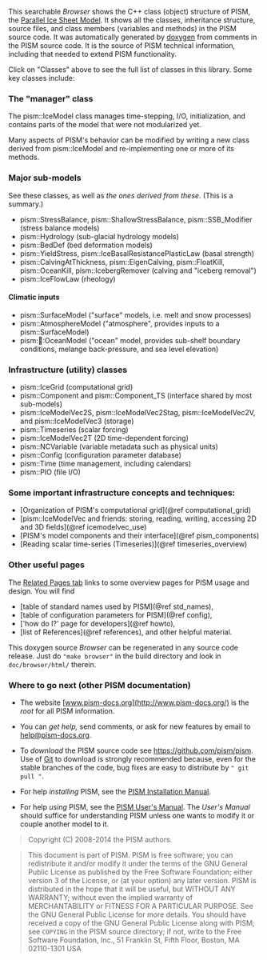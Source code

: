 This searchable *Browser* shows the C++ class (object) structure of
PISM, the [Parallel Ice Sheet Model](http://www.pism-docs.org/).  It
shows all the classes, inheritance structure, source files,
and class members (variables and methods) in the PISM source code.
It was automatically generated by [doxygen](http://www.doxygen.org/)
from comments in the PISM source code.  It is the source of PISM technical
information, including that needed to extend PISM functionality.

Click on "Classes" above to see the full list of classes in this library.  Some
key classes include:

### The "manager" class

The pism::IceModel class manages time-stepping, I/O, initialization, and
contains parts of the model that were not modularized yet.

Many aspects of PISM's behavior can be modified by writing a new class
derived from pism::IceModel and re-implementing one or more of its methods.

### Major sub-models

See these classes, as well as *the ones derived from these*. (This is
a summary.)

- pism::StressBalance, pism::ShallowStressBalance, pism::SSB_Modifier (stress
  balance models)
- pism::Hydrology (sub-glacial hydrology models)
- pism::BedDef (bed deformation models)
- pism::YieldStress, pism::IceBasalResistancePlasticLaw (basal strength)
- pism::CalvingAtThickness, pism::EigenCalving, pism::FloatKill,
  pism::OceanKill, pism::IcebergRemover (calving and "iceberg removal")
- pism::IceFlowLaw (rheology)

#### Climatic inputs

- pism::SurfaceModel ("surface" models, i.e. melt and snow processes)
- pism::AtmosphereModel ("atmosphere", provides inputs to a pism::SurfaceModel)
- pism::ocean::OceanModel ("ocean" model, provides sub-shelf boundary
  conditions, melange back-pressure, and sea level elevation)

### Infrastructure (utility) classes

- pism::IceGrid (computational grid)
- pism::Component and pism::Component_TS (interface shared by most sub-models)
- pism::IceModelVec2S, pism::IceModelVec2Stag, pism::IceModelVec2V, and pism::IceModelVec3 (storage)
- pism::Timeseries (scalar forcing)
- pism::IceModelVec2T (2D time-dependent forcing)
- pism::NCVariable (variable metadata such as physical units)
- pism::Config (configuration parameter database)
- pism::Time (time management, including calendars)
- pism::PIO (file I/O)

### Some important infrastructure concepts and techniques:

- [Organization of PISM's computational grid](@ref computational_grid)
- [pism::IceModelVec and friends: storing, reading, writing, accessing 2D and 3D fields](@ref icemodelvec_use)
- [PISM's model components and their interface](@ref pism_components)
- [Reading scalar time-series (Timeseries)](@ref timeseries_overview)

### Other useful pages

The [Related Pages tab](pages.html) links to some
overview pages for PISM usage and design.  You will find
- [table of standard names used by PISM](@ref std_names),
- [table of configuration parameters for PISM](@ref config),
- ['how do I?' page for developers](@ref howto),
- [list of References](@ref references), and other helpful material.

This doxygen source *Browser* can be regenerated in any source code release.
Just do `"make browser"` in the build directory and look in
`doc/browser/html/` therein.

### Where to go next (other PISM documentation)

- The website [www.pism-docs.org](http://www.pism-docs.org/) is the
  *root* for all PISM information.

- You can *get help,* send comments, or ask for new features by email to
  help@pism-docs.org.

- To *download* the PISM source code see https://github.com/pism/pism.
  Use of [Git](http://git-scm.com/) to download is strongly
  recommended because, even for the stable branches of the code, bug
  fixes are easy to distribute by `" git pull "`.

- For help *installing* PISM, see the
  [PISM Installation Manual](http://www.pism-docs.org/).

- For help *using* PISM, see the
  [PISM User's Manual](http://www.pism-docs.org/). The *User's Manual*
  should suffice for understanding PISM unless one wants to modify it
  or couple another model to it.

> Copyright (C) 2008-2014 the PISM authors.

> This document is part of PISM. PISM is free software; you can redistribute it
> and/or modify it under the terms of the GNU General Public License as published
> by the Free Software Foundation; either version 3 of the License, or (at your
> option) any later version. PISM is distributed in the hope that it will be
> useful, but WITHOUT ANY WARRANTY; without even the implied warranty of
> MERCHANTABILITY or FITNESS FOR A PARTICULAR PURPOSE. See the GNU General Public
> License for more details. You should have received a copy of the GNU General
> Public License along with PISM; see `COPYING` in the PISM source directory; if
> not, write to the Free Software Foundation, Inc., 51 Franklin St, Fifth Floor,
> Boston, MA 02110-1301 USA
